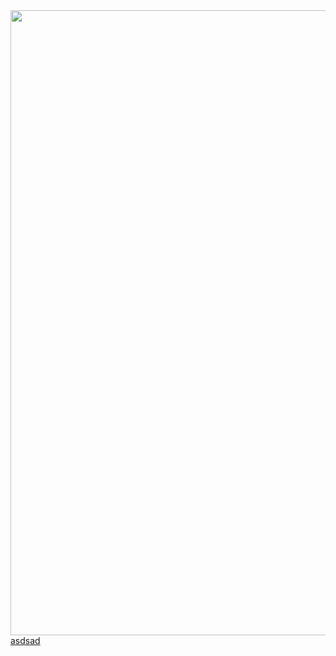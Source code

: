 <div align="center">
    <img width="1000" src="https://github.com/sqayner/a-covid19-app/blob/master/covid19thumbnail.png">   
</div>
<a href="https://github.com/sqayner/a-covid19-app/blob/master/app/src/debug/res/values/google_maps_api.xml">asdsad</a>